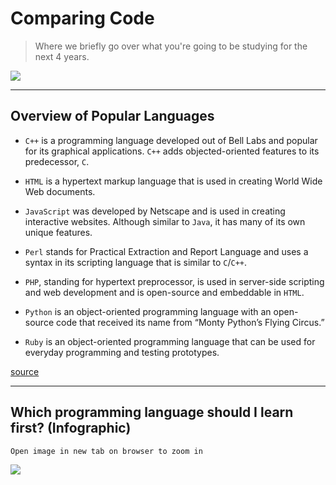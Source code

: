 # Comparing Code

> Where we briefly go over what you're going to be studying for the next 4 years.

![](http://www.quickmeme.com/img/3c/3cb3f9eb0387d10fc6c63471e83155d63f3d1c477c1f5a6a2ccd28848aad6c59.jpg)

---

## Overview of Popular Languages

- `C++` is a programming language developed out of Bell Labs and popular for its graphical applications. `C++` adds objected-oriented features to its predecessor, `C`.

- `HTML` is a hypertext markup language that is used in creating World Wide Web documents.

- `JavaScript` was developed by Netscape and is used in creating interactive websites. Although similar to `Java`, it has many of its own unique features.

- `Perl` stands for Practical Extraction and Report Language and uses a syntax in its scripting language that is similar to `C`/`C++`.

- `PHP`, standing for hypertext preprocessor, is used in server-side scripting and web development and is open-source and embeddable in `HTML`.

- `Python` is an object-oriented programming language with an open-source code that received its name from “Monty Python’s Flying Circus.”

- `Ruby` is an object-oriented programming language that can be used for everyday programming and testing prototypes.

[source](http://www.computerscienceonline.org/cs-programs-before-college/)

---

## Which programming language should I learn first? (Infographic)

`Open image in new tab on browser to zoom in`

![](http://cdn2.carlcheo.com/wp-content/uploads/2014/12/which-programming-language-should-i-learn-first-infographic.png)


